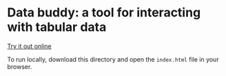 # Data buddy: a tool for interacting with tabular data

[Try it out online](https://ericmuckley.github.io/data-buddy)


To run locally, download this directory and open the `index.html` file in your browser.
